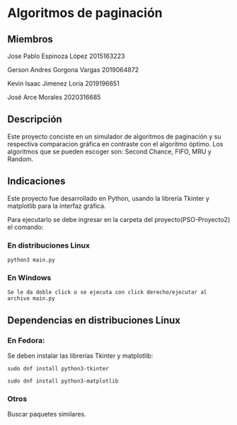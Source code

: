 # Algoritmos de paginación

## Miembros
Jose Pablo Espinoza López
2015163223
    
Gerson Andres Gorgona Vargas
2019064872
    
Kevin Isaac Jimenez Loria
2019196651

José Arce Morales
2020316685

## Descripción

Este proyecto conciste en un simulador de algoritmos de paginación y su respectiva comparacion gráfica en contraste con el algoritmo óptimo.
Los algoritmos que se pueden escoger son: Second Chance, FIFO, MRU y Random.

## Indicaciones

Este proyecto fue desarrollado en Python, usando la librería Tkinter y matplotlib para la interfaz gráfica.

Para ejecutarlo se debe ingresar en la carpeta del proyecto(PSO-Proyecto2) el comando:

### En distribuciones Linux

    python3 main.py

### En Windows

    Se le da doble click o se ejecuta con click derecho/ejecutar al archivo main.py

## Dependencias en distribuciones Linux

### En Fedora:

Se deben instalar las librerías Tkinter y matplotlib:

    sudo dnf install python3-tkinter

    sudo dnf install python3-matplotlib

### Otros

Buscar paquetes similares.
